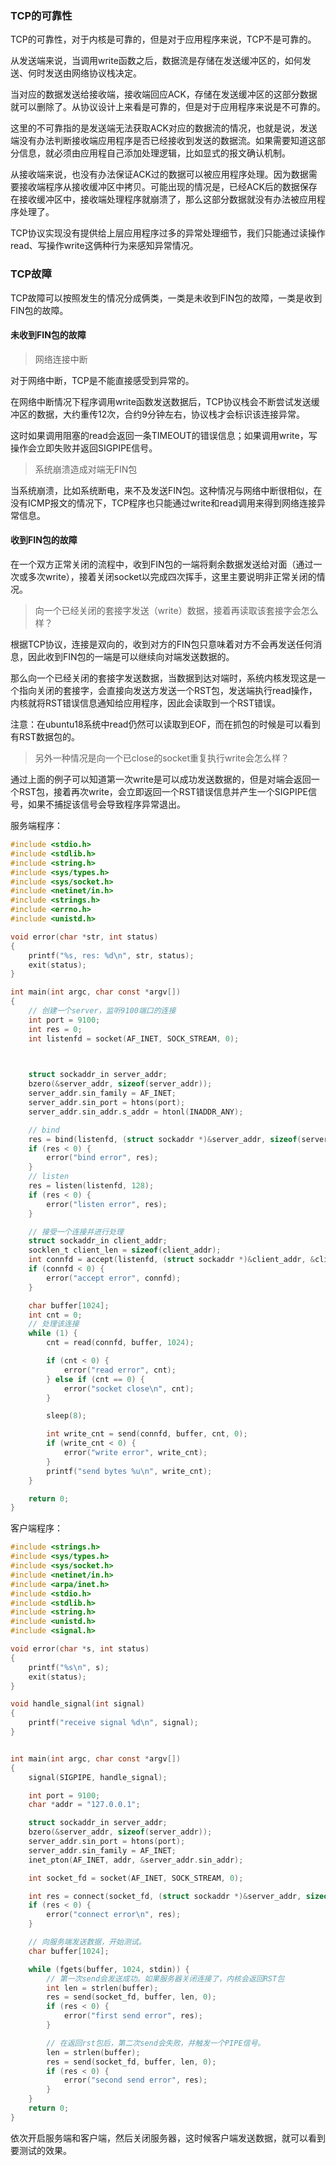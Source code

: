 ### TCP的可靠性

TCP的可靠性，对于内核是可靠的，但是对于应用程序来说，TCP不是可靠的。



从发送端来说，当调用write函数之后，数据流是存储在发送缓冲区的，如何发送、何时发送由网络协议栈决定。

当对应的数据发送给接收端，接收端回应ACK，存储在发送缓冲区的这部分数据就可以删除了。从协议设计上来看是可靠的，但是对于应用程序来说是不可靠的。

这里的不可靠指的是发送端无法获取ACK对应的数据流的情况，也就是说，发送端没有办法判断接收端应用程序是否已经接收到发送的数据流。如果需要知道这部分信息，就必须由应用程自己添加处理逻辑，比如显式的报文确认机制。



从接收端来说，也没有办法保证ACK过的数据可以被应用程序处理。因为数据需要接收端程序从接收缓冲区中拷贝。可能出现的情况是，已经ACK后的数据保存在接收缓冲区中，接收端处理程序就崩溃了，那么这部分数据就没有办法被应用程序处理了。



TCP协议实现没有提供给上层应用程序过多的异常处理细节，我们只能通过读操作read、写操作write这俩种行为来感知异常情况。





### TCP故障

TCP故障可以按照发生的情况分成俩类，一类是未收到FIN包的故障，一类是收到FIN包的故障。



#### 未收到FIN包的故障

> 网络连接中断

对于网络中断，TCP是不能直接感受到异常的。

在网络中断情况下程序调用write函数发送数据后，TCP协议栈会不断尝试发送缓冲区的数据，大约重传12次，合约9分钟左右，协议栈才会标识该连接异常。

这时如果调用阻塞的read会返回一条TIMEOUT的错误信息；如果调用write，写操作会立即失败并返回SIGPIPE信号。



> 系统崩溃造成对端无FIN包

当系统崩溃，比如系统断电，来不及发送FIN包。这种情况与网络中断很相似，在没有ICMP报文的情况下，TCP程序也只能通过write和read调用来得到网络连接异常信息。





#### 收到FIN包的故障

在一个双方正常关闭的流程中，收到FIN包的一端将剩余数据发送给对面（通过一次或多次write），接着关闭socket以完成四次挥手，这里主要说明非正常关闭的情况。



> 向一个已经关闭的套接字发送（write）数据，接着再读取该套接字会怎么样？

根据TCP协议，连接是双向的，收到对方的FIN包只意味着对方不会再发送任何消息，因此收到FIN包的一端是可以继续向对端发送数据的。

那么向一个已经关闭的套接字发送数据，当数据到达对端时，系统内核发现这是一个指向关闭的套接字，会直接向发送方发送一个RST包，发送端执行read操作，内核就将RST错误信息通知给应用程序，因此会读取到一个RST错误。



注意：在ubuntu18系统中read仍然可以读取到EOF，而在抓包的时候是可以看到有RST数据包的。





> 另外一种情况是向一个已close的socket重复执行write会怎么样？

通过上面的例子可以知道第一次write是可以成功发送数据的，但是对端会返回一个RST包，接着再次write，会立即返回一个RST错误信息并产生一个SIGPIPE信号，如果不捕捉该信号会导致程序异常退出。

服务端程序：

```c
#include <stdio.h>
#include <stdlib.h>
#include <string.h>
#include <sys/types.h>
#include <sys/socket.h>
#include <netinet/in.h>
#include <strings.h>
#include <errno.h>
#include <unistd.h>

void error(char *str, int status)
{
    printf("%s, res: %d\n", str, status);
    exit(status);
}

int main(int argc, char const *argv[])
{
    // 创建一个server，监听9100端口的连接
    int port = 9100;
    int res = 0;
    int listenfd = socket(AF_INET, SOCK_STREAM, 0);

    

    struct sockaddr_in server_addr;
    bzero(&server_addr, sizeof(server_addr));
    server_addr.sin_family = AF_INET;
    server_addr.sin_port = htons(port);
    server_addr.sin_addr.s_addr = htonl(INADDR_ANY);

    // bind
    res = bind(listenfd, (struct sockaddr *)&server_addr, sizeof(server_addr));
    if (res < 0) {
        error("bind error", res);
    }
    // listen
    res = listen(listenfd, 128);
    if (res < 0) {
        error("listen error", res);
    }

    // 接受一个连接并进行处理
    struct sockaddr_in client_addr;
    socklen_t client_len = sizeof(client_addr);
    int connfd = accept(listenfd, (struct sockaddr *)&client_addr, &client_len);
    if (connfd < 0) {
        error("accept error", connfd);
    }

    char buffer[1024];
    int cnt = 0;
    // 处理该连接
    while (1) {
        cnt = read(connfd, buffer, 1024);

        if (cnt < 0) {
            error("read error", cnt);
        } else if (cnt == 0) {
            error("socket close\n", cnt);
        }

        sleep(8);

        int write_cnt = send(connfd, buffer, cnt, 0);
        if (write_cnt < 0) {
            error("write error", write_cnt);
        }
        printf("send bytes %u\n", write_cnt);
    }

    return 0;
}

```

客户端程序：

```c
#include <strings.h>
#include <sys/types.h>
#include <sys/socket.h>
#include <netinet/in.h>
#include <arpa/inet.h>
#include <stdio.h>
#include <stdlib.h>
#include <string.h>
#include <unistd.h>
#include <signal.h>

void error(char *s, int status)
{
    printf("%s\n", s);
    exit(status);
}

void handle_signal(int signal)
{
    printf("receive signal %d\n", signal);
}


int main(int argc, char const *argv[])
{
    signal(SIGPIPE, handle_signal);

    int port = 9100;
    char *addr = "127.0.0.1";

    struct sockaddr_in server_addr;
    bzero(&server_addr, sizeof(server_addr));
    server_addr.sin_port = htons(port);
    server_addr.sin_family = AF_INET;
    inet_pton(AF_INET, addr, &server_addr.sin_addr);

    int socket_fd = socket(AF_INET, SOCK_STREAM, 0);

    int res = connect(socket_fd, (struct sockaddr *)&server_addr, sizeof(server_addr));
    if (res < 0) {
        error("connect error\n", res);
    }

    // 向服务端发送数据，开始测试。
    char buffer[1024];

    while (fgets(buffer, 1024, stdin)) {
        // 第一次send会发送成功。如果服务器关闭连接了，内核会返回RST包
        int len = strlen(buffer);
        res = send(socket_fd, buffer, len, 0);
        if (res < 0) {
            error("first send error", res);
        }

        // 在返回rst包后，第二次send会失败，并触发一个PIPE信号。
        len = strlen(buffer);
        res = send(socket_fd, buffer, len, 0);
        if (res < 0) {
            error("second send error", res);
        }
    }
    return 0;
}
```

依次开启服务端和客户端，然后关闭服务器，这时候客户端发送数据，就可以看到要测试的效果。